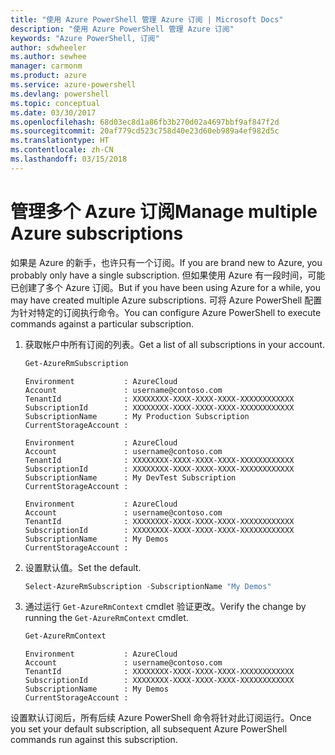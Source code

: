 ```yaml
---
title: "使用 Azure PowerShell 管理 Azure 订阅 | Microsoft Docs"
description: "使用 Azure PowerShell 管理 Azure 订阅"
keywords: "Azure PowerShell, 订阅"
author: sdwheeler
ms.author: sewhee
manager: carmonm
ms.product: azure
ms.service: azure-powershell
ms.devlang: powershell
ms.topic: conceptual
ms.date: 03/30/2017
ms.openlocfilehash: 68d03ec8d1a86fb3b270d02a4697bbf9af847f2d
ms.sourcegitcommit: 20af779cd523c758d40e23d60eb989a4ef982d5c
ms.translationtype: HT
ms.contentlocale: zh-CN
ms.lasthandoff: 03/15/2018
---
```

# <a name="manage-multiple-azure-subscriptions"></a><span data-ttu-id="1f0a7-104">管理多个 Azure 订阅</span><span class="sxs-lookup"><span data-stu-id="1f0a7-104">Manage multiple Azure subscriptions</span></span>

<span data-ttu-id="1f0a7-105">如果是 Azure 的新手，也许只有一个订阅。</span><span class="sxs-lookup"><span data-stu-id="1f0a7-105">If you are brand new to Azure, you probably only have a single subscription.</span></span> <span data-ttu-id="1f0a7-106">但如果使用 Azure 有一段时间，可能已创建了多个 Azure 订阅。</span><span class="sxs-lookup"><span data-stu-id="1f0a7-106">But if you have been using Azure for a while, you may have created multiple Azure subscriptions.</span></span> <span data-ttu-id="1f0a7-107">可将 Azure PowerShell 配置为针对特定的订阅执行命令。</span><span class="sxs-lookup"><span data-stu-id="1f0a7-107">You can configure Azure PowerShell to execute commands against a particular subscription.</span></span>

1. <span data-ttu-id="1f0a7-108">获取帐户中所有订阅的列表。</span><span class="sxs-lookup"><span data-stu-id="1f0a7-108">Get a list of all subscriptions in your account.</span></span>

    ```powershell
    Get-AzureRmSubscription
    ```

    ```
    Environment           : AzureCloud
    Account               : username@contoso.com
    TenantId              : XXXXXXXX-XXXX-XXXX-XXXX-XXXXXXXXXXXX
    SubscriptionId        : XXXXXXXX-XXXX-XXXX-XXXX-XXXXXXXXXXXX
    SubscriptionName      : My Production Subscription
    CurrentStorageAccount :

    Environment           : AzureCloud
    Account               : username@contoso.com
    TenantId              : XXXXXXXX-XXXX-XXXX-XXXX-XXXXXXXXXXXX
    SubscriptionId        : XXXXXXXX-XXXX-XXXX-XXXX-XXXXXXXXXXXX
    SubscriptionName      : My DevTest Subscription
    CurrentStorageAccount :

    Environment           : AzureCloud
    Account               : username@contoso.com
    TenantId              : XXXXXXXX-XXXX-XXXX-XXXX-XXXXXXXXXXXX
    SubscriptionId        : XXXXXXXX-XXXX-XXXX-XXXX-XXXXXXXXXXXX
    SubscriptionName      : My Demos
    CurrentStorageAccount :
    ```

2. <span data-ttu-id="1f0a7-109">设置默认值。</span><span class="sxs-lookup"><span data-stu-id="1f0a7-109">Set the default.</span></span>

    ```powershell
    Select-AzureRmSubscription -SubscriptionName "My Demos"
    ```

3. <span data-ttu-id="1f0a7-110">通过运行 `Get-AzureRmContext` cmdlet 验证更改。</span><span class="sxs-lookup"><span data-stu-id="1f0a7-110">Verify the change by running the `Get-AzureRmContext` cmdlet.</span></span>

    ```powershell
    Get-AzureRmContext
    ```

    ```
    Environment           : AzureCloud
    Account               : username@contoso.com
    TenantId              : XXXXXXXX-XXXX-XXXX-XXXX-XXXXXXXXXXXX
    SubscriptionId        : XXXXXXXX-XXXX-XXXX-XXXX-XXXXXXXXXXXX
    SubscriptionName      : My Demos
    CurrentStorageAccount :
    ```

<span data-ttu-id="1f0a7-111">设置默认订阅后，所有后续 Azure PowerShell 命令将针对此订阅运行。</span><span class="sxs-lookup"><span data-stu-id="1f0a7-111">Once you set your default subscription, all subsequent Azure PowerShell commands run against this subscription.</span></span>
